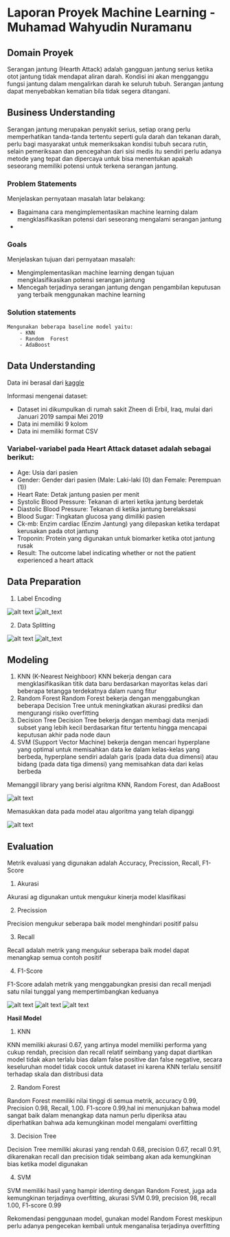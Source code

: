 # Laporan Proyek Machine Learning - Muhamad Wahyudin Nuramanu

## Domain Proyek
Serangan jantung (Hearth Attack) adalah gangguan jantung serius ketika otot jantung tidak mendapat aliran darah. Kondisi ini akan mengganggu fungsi jantung dalam mengalirkan darah ke seluruh tubuh. Serangan jantung dapat menyebabkan kematian bila tidak segera ditangani. 


## Business Understanding

Serangan jantung merupakan penyakit serius, setiap orang perlu memperhatikan tanda-tanda tertentu seperti gula darah dan tekanan darah, perlu bagi masyarakat untuk memeriksakan kondisi tubuh secara rutin, selain pemeriksaan dan pencegahan dari sisi medis itu sendiri perlu adanya metode yang tepat dan dipercaya untuk bisa menentukan apakah seseorang memiliki potensi untuk terkena serangan jantung.


### Problem Statements

Menjelaskan pernyataan masalah latar belakang:
- Bagaimana cara mengimplementasikan machine learning dalam mengklasifikasikan potensi dari seseorang mengalami serangan jantung
- 


### Goals

Menjelaskan tujuan dari pernyataan masalah:
- Mengimplementasikan machine learning dengan tujuan mengklasifikasikan potensi serangan jantung
- Mencegah terjadinya serangan jantung dengan pengambilan keputusan yang terbaik menggunakan machine learning




### Solution statements
    Mengunakan beberapa baseline model yaitu:
        - KNN
        - Random  Forest
        - AdaBoost

## Data Understanding
Data ini berasal dari [kaggle](https://www.kaggle.com/datasets/fatemehmohammadinia/heart-attack-dataset-tarik-a-rashid)

Informasi mengenai dataset:
- Dataset ini dikumpulkan di rumah sakit Zheen di Erbil, Iraq, mulai dari Januari 2019 sampai Mei 2019
- Data ini memiliki 9 kolom
- Data ini memiliki format CSV


### Variabel-variabel pada Heart Attack dataset adalah sebagai berikut:
- Age: Usia dari pasien
- Gender: Gender dari pasien (Male: Laki-laki (0) dan Female: Perempuan (1))
- Heart Rate: Detak jantung pasien per menit
- Systolic Blood Pressure: Tekanan di arteri ketika jantung berdetak
- Diastolic Blood Pressure: Tekanan di ketika jantung berelaksasi
- Blood Sugar: Tingkatan glucosa yang dimiliki pasien
- Ck-mb: Enzim cardiac (Enzim Jantung) yang dilepaskan ketika terdapat kerusakan pada otot jantung
- Troponin: Protein yang digunakan untuk biomarker ketika otot jantung rusak
- Result: The outcome label indicating whether or not the patient experienced a heart attack



## Data Preparation

1. Label Encoding

![alt text](https://github.com/Nuramuiop/PredictiveAnalysisDicoding/blob/main/label%20encoder.PNG "LB1")
![alt_text](https://github.com/Nuramuiop/PredictiveAnalysisDicoding/blob/main/LabelResult.PNG "LB2")

2. Data Splitting

![alt text](https://github.com/Nuramuiop/PredictiveAnalysisDicoding/blob/main/Data%20Split.PNG "DS1")
![alt_text](https://github.com/Nuramuiop/PredictiveAnalysisDicoding/blob/main/DataResult.PNG "DS2")

## Modeling
1. KNN (K-Nearest Neighboor)
KNN bekerja dengan cara mengklasifikasikan titik data baru berdasarkan mayoritas kelas dari beberapa tetangga terdekatnya dalam ruang fitur
2. Random Forest
Random Forest bekerja dengan menggabungkan beberapa Decision Tree untuk meningkatkan akurasi prediksi dan mengurangi risiko overfitting
3. Decision Tree
Decision Tree bekerja dengan membagi data menjadi subset yang lebih kecil berdasarkan fitur tertentu hingga mencapai keputusan akhir pada node daun
4. SVM (Support Vector Machine)
bekerja dengan mencari hyperplane yang optimal untuk memisahkan data ke dalam kelas-kelas yang berbeda, hyperplane sendiri adalah garis (pada data dua dimensi) atau bidang (pada data tiga dimensi) yang memisahkan data dari kelas berbeda

Memanggil library yang berisi algritma KNN, Random Forest, dan AdaBoost

![alt text](https://github.com/Nuramuiop/PredictiveAnalysisDicoding/blob/main/LibMod.PNG "m1")

Memasukkan data pada model atau algoritma yang telah dipanggi

![alt text](https://github.com/Nuramuiop/PredictiveAnalysisDicoding/blob/main/Model.PNG "m2")

## Evaluation
Metrik evaluasi yang digunakan adalah Accuracy, Precission, Recall, F1-Score
1. Akurasi

Akurasi ag digunakan untuk mengukur kinerja model klasifikasi

2. Precission

Precision mengukur seberapa baik model menghindari positif palsu

3. Recall

Recall adalah metrik yang mengukur seberapa baik model dapat menangkap semua contoh positif

4. F1-Score

F1-Score adalah metrik yang menggabungkan presisi dan recall menjadi satu nilai tunggal yang mempertimbangkan keduanya

![alt text](https://github.com/Nuramuiop/PredictiveAnalysisDicoding/blob/main/Call3.PNG "c1")
![alt text](https://github.com/Nuramuiop/PredictiveAnalysisDicoding/blob/main/Call2.PNG "c2")
![alt text](https://github.com/Nuramuiop/PredictiveAnalysisDicoding/blob/main/ResCall.PNG "ResC")


**Hasil Model**
1. KNN

KNN memiliki akurasi 0.67, yang artinya model memiliki performa yang cukup rendah, precision dan recall relatif seimbang yang dapat diartikan model tidak akan terlalu bias dalam false positive dan false negative, secara keseluruhan model tidak cocok untuk dataset ini karena KNN terlalu sensitif terhadap skala dan distribusi data 

2. Random Forest

Random Forest memiliki nilai tinggi di semua metrik, accuracy 0.99, Precision 0.98, Recall, 1.00. F1-score 0.99,hal ini menunjukan bahwa model sangat baik dalam menangkap data namun perlu diperiksa atau diperhatikan bahwa ada kemungkinan model mengalami overfitting

3. Decision Tree

Decision Tree memiliki akurasi yang rendah 0.68, precision 0.67, recall 0.91, dikarenakan recall dan precision tidak seimbang akan ada kemungkinan bias ketika model digunakan

4. SVM

SVM memiliki hasil yang hampir identing dengan Random Forest, juga ada kemungkinan terjadinya overfitting, akurasi SVM 0.99, precision 98, recall 1.00, F1-score 0.99

Rekomendasi penggunaan model, gunakan model Random Forest meskipun perlu adanya pengecekan kembali untuk menganalisa terjadinya overfitting


